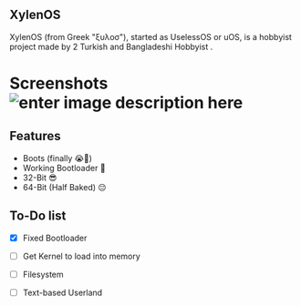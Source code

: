 ## XylenOS
XylenOS (from Greek "ξυλοσ"), started as UselessOS or uOS, is a hobbyist project made by 2 Turkish and Bangladeshi Hobbyist .

# Screenshots ![enter image description here](https://cdn.discordapp.com/attachments/1371783823297089537/1374042859896049685/Screenshot_2025-05-19-18-15-08-493_com.limbo.emu.main-edit.jpg?ex=682dee22&is=682c9ca2&hm=b5935845e071140c9cea54f8c91c39e5592b3c7d5da3d8521d394a726f018f06&)


## Features

 - Boots (finally :sob:🙏)
 - Working Bootloader 🤑
 - 32-Bit 😎
 - 64-Bit (Half Baked) :pensive:

## To-Do list

 - [x] Fixed Bootloader
 - [ ] Get Kernel to load into memory
 - [ ] Filesystem
 - [ ] Text-based Userland
 
